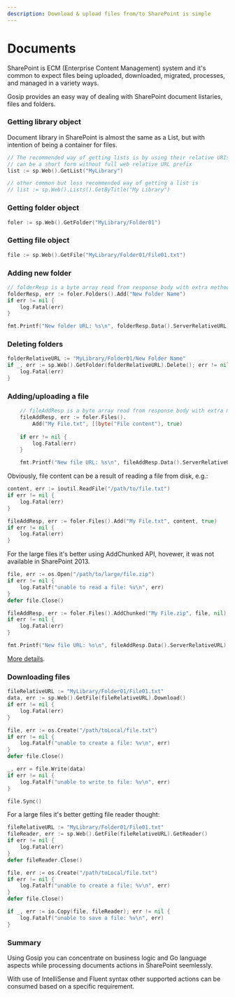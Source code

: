 ```yaml
---
description: Download & upload files from/to SharePoint is simple
---
```


# Documents

SharePoint is ECM \(Enterprise Content Management\) system and it's common to expect files being uploaded, downloaded, migrated, processes, and managed in a variety ways.

Gosip provides an easy way of dealing with SharePoint document listaries, files and folders.

### Getting library object

Document library in SharePoint is almost the same as a List, but with intention of being a container for files.

```go
// The recommended way of getting lists is by using their relative URIs
// can be a short form without full web relative URL prefix
list := sp.Web().GetList("MyLibrary")

// other common but less recommended way of getting a list is
// list := sp.Web().Lists().GetByTitle("My Library")
```

### Getting folder object

```go
foler := sp.Web().GetFolder("MyLibrary/Folder01")
```

### Getting file object

```go
file := sp.Web().GetFile("MyLibrary/Folder01/File01.txt")
```

### Adding new folder

```go
// folderResp is a byte array read from response body with extra methods
folderResp, err := foler.Folders().Add("New Folder Name")
if err != nil {
	log.Fatal(err)
}

fmt.Printf("New folder URL: %s\n", folderResp.Data().ServerRelativeURL)
```

### Deleting folders

```go
folderRelativeURL := "MyLibrary/Folder01/New Folder Name"
if _, err := sp.Web().GetFolder(folderRelativeURL).Delete(); err != nil {
	log.Fatal(err)
}
```

### Adding/uploading a file

```go
	// fileAddResp is a byte array read from response body with extra methods
	fileAddResp, err := foler.Files().
		Add("My File.txt", []byte("File content"), true)
	
	if err != nil {
		log.Fatal(err)
	}

	fmt.Printf("New file URL: %s\n", fileAddResp.Data().ServerRelativeURL)
```

Obviously, file content can be a result of reading a file from disk, e.g.:

```go
content, err := ioutil.ReadFile("/path/to/file.txt")
if err != nil {
	log.Fatal(err)
}

fileAddResp, err := foler.Files().Add("My File.txt", content, true)
if err != nil {
	log.Fatal(err)
}
```

For the large files it's better using AddChunked API, hovewer, it was not available in SharePoint 2013.

```go
file, err := os.Open("/path/to/large/file.zip")
if err != nil {
	log.Fatalf("unable to read a file: %v\n", err)
}
defer file.Close()

fileAddResp, err := foler.Files().AddChunked("My File.zip", file, nil)
if err != nil {
	log.Fatal(err)
}

fmt.Printf("New file URL: %s\n", fileAddResp.Data().ServerRelativeURL)
```

[More details](chunk-upload.md).

### Downloading files

```go
fileRelativeURL := "MyLibrary/Folder01/File01.txt"
data, err := sp.Web().GetFile(fileRelativeURL).Download()
if err != nil {
	log.Fatal(err)
}

file, err := os.Create("/path/toLocal/file.txt")
if err != nil {
	log.Fatalf("unable to create a file: %v\n", err)
}
defer file.Close()

_, err = file.Write(data)
if err != nil {
	log.Fatalf("unable to write to file: %v\n", err)
}

file.Sync()
```

For a large files it's better getting file reader thought:

```go
fileRelativeURL := "MyLibrary/Folder01/File01.txt"
fileReader, err := sp.Web().GetFile(fileRelativeURL).GetReader()
if err != nil {
	log.Fatal(err)
}
defer fileReader.Close()

file, err := os.Create("/path/toLocal/file.txt")
if err != nil {
	log.Fatalf("unable to create a file: %v\n", err)
}
defer file.Close()

if _, err := io.Copy(file, fileReader); err != nil {
	log.Fatalf("unable to save a file: %v\n", err)
}
```

### Summary

Using Gosip you can concentrate on business logic and Go language aspects while processing documents actions in SharePoint seemlessly.

With use of IntelliSense and Fluent syntax other supported actions can be consumed based on a specific requirement.


